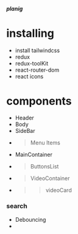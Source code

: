 

##### planig
# installing
- install tailwindcss
- redux
- redux-toolKit
- react-router-dom
- react icons
# components
- Header
- Body
- SideBar  
-    > Menu Items
- MainContainer
-   > ButtonsList
-   > VideoContainer
-   >  > videoCard



###  search

- Debouncing
- 